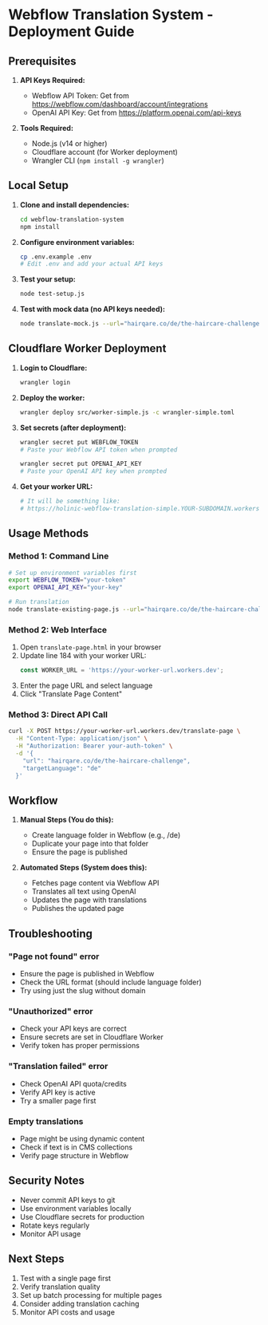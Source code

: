 # Webflow Translation System - Deployment Guide

## Prerequisites

1. **API Keys Required:**
   - Webflow API Token: Get from https://webflow.com/dashboard/account/integrations
   - OpenAI API Key: Get from https://platform.openai.com/api-keys

2. **Tools Required:**
   - Node.js (v14 or higher)
   - Cloudflare account (for Worker deployment)
   - Wrangler CLI (`npm install -g wrangler`)

## Local Setup

1. **Clone and install dependencies:**
   ```bash
   cd webflow-translation-system
   npm install
   ```

2. **Configure environment variables:**
   ```bash
   cp .env.example .env
   # Edit .env and add your actual API keys
   ```

3. **Test your setup:**
   ```bash
   node test-setup.js
   ```

4. **Test with mock data (no API keys needed):**
   ```bash
   node translate-mock.js --url="hairqare.co/de/the-haircare-challenge" --lang="de"
   ```

## Cloudflare Worker Deployment

1. **Login to Cloudflare:**
   ```bash
   wrangler login
   ```

2. **Deploy the worker:**
   ```bash
   wrangler deploy src/worker-simple.js -c wrangler-simple.toml
   ```

3. **Set secrets (after deployment):**
   ```bash
   wrangler secret put WEBFLOW_TOKEN
   # Paste your Webflow API token when prompted
   
   wrangler secret put OPENAI_API_KEY
   # Paste your OpenAI API key when prompted
   ```

4. **Get your worker URL:**
   ```bash
   # It will be something like:
   # https://holinic-webflow-translation-simple.YOUR-SUBDOMAIN.workers.dev
   ```

## Usage Methods

### Method 1: Command Line

```bash
# Set up environment variables first
export WEBFLOW_TOKEN="your-token"
export OPENAI_API_KEY="your-key"

# Run translation
node translate-existing-page.js --url="hairqare.co/de/the-haircare-challenge" --lang="de"
```

### Method 2: Web Interface

1. Open `translate-page.html` in your browser
2. Update line 184 with your worker URL:
   ```javascript
   const WORKER_URL = 'https://your-worker-url.workers.dev';
   ```
3. Enter the page URL and select language
4. Click "Translate Page Content"

### Method 3: Direct API Call

```bash
curl -X POST https://your-worker-url.workers.dev/translate-page \
  -H "Content-Type: application/json" \
  -H "Authorization: Bearer your-auth-token" \
  -d '{
    "url": "hairqare.co/de/the-haircare-challenge",
    "targetLanguage": "de"
  }'
```

## Workflow

1. **Manual Steps (You do this):**
   - Create language folder in Webflow (e.g., /de)
   - Duplicate your page into that folder
   - Ensure the page is published

2. **Automated Steps (System does this):**
   - Fetches page content via Webflow API
   - Translates all text using OpenAI
   - Updates the page with translations
   - Publishes the updated page

## Troubleshooting

### "Page not found" error
- Ensure the page is published in Webflow
- Check the URL format (should include language folder)
- Try using just the slug without domain

### "Unauthorized" error
- Check your API keys are correct
- Ensure secrets are set in Cloudflare Worker
- Verify token has proper permissions

### "Translation failed" error
- Check OpenAI API quota/credits
- Verify API key is active
- Try a smaller page first

### Empty translations
- Page might be using dynamic content
- Check if text is in CMS collections
- Verify page structure in Webflow

## Security Notes

- Never commit API keys to git
- Use environment variables locally
- Use Cloudflare secrets for production
- Rotate keys regularly
- Monitor API usage

## Next Steps

1. Test with a single page first
2. Verify translation quality
3. Set up batch processing for multiple pages
4. Consider adding translation caching
5. Monitor API costs and usage